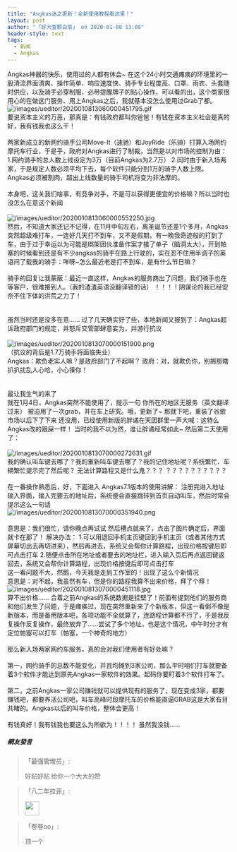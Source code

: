 ```yaml
---
title: "Angkas迷之更新！全新使用教程看这里！"
layout: post
author: "「好大壹颗白菜」 on 2020-01-08 13:08"
header-style: text
tags:
  - 新闻
  - Angkas
---
```


Angkas神器的快乐，使用过的人都有体会~
在这个24小时交通瘫痪的环境里的一股清流界面清爽、操作简单、响应速度快、骑手专业程度高、口罩、雨衣、头套随时供应，以及骑手必穿制服、必带提醒牌子的贴心操作、可以看的出，这个商家很用心的在做这门服务、用上Angkas之后，我就基本没怎么使用过Grab了都。
<br>
<img src="http://images.feileyuan.com/images/ueditor/2020010813060000451795.gif" title="/images/ueditor/2020010813060000451795.gif" alt="/images/ueditor/2020010813060000451795.gif">
<br>
要说资本主义的万恶，那真是：有钱政府都叫你爸爸！有钱在资本主义社会是真的好，我有钱我也这么干！
<br>
<br>
两家新成立的新网约骑手公司Move-It（速驰）和JoyRide（乐骑）打算入场网约摩托车行业，于是乎，政府对Angkas进行了制裁，当然是以对市场的控制为由：
<br>
1.网约骑手的总人数上线设定为3万（目前Angkas为2.7万）
2.同时由于新入场两家，于是规定人数必须平均下去，每个软件只能分到1万的骑手人数上限。
<br>
Angkas必须被割肉，超出上线数量的骑手司机将变为非法摩的。
<br>
<br>
本身吧，这关我们啥事，有竞争对手，不是可以获得更便宜的价格嘛？所以当时也没怎么在意这个新闻
<br>
<br>
<img src="http://images.feileyuan.com/images/ueditor/2020010813060000552250.jpg" title="/images/ueditor/2020010813060000552250.jpg" alt="/images/ueditor/2020010813060000552250.jpg">
<br>
然后，不知道大家还记不记得，在11月中旬左右，离圣诞节还差1个多月，Angkas突然超级难打车，一连好几天打不到车，又不是假期，有一晚我奇迹般的打到了车，由于过于幸运以为可能是绑架团伙准备作案才接了单子（脑洞太大），开到帕塞的时候看到还是有不少angkas的骑手在路上行驶的，实在忍不住用半调子的英语问了载我的骑手：咩呀~怎么最近老是打不到车，是有什么节日嘛？
<br>
<br>
骑手的回复让我蒙蔽：最近一直这样，Angkas的服务商出了问题，我们骑手也在等客户，很难接到人。（我的渣渣英语没翻译错的话）
！！！！阴谋论的我已经安奈不住下体的洪荒之力了！
<br>
<br>
<br>
虽然当时还是没多在意......
过了几天确实好了些，本地新闻又报到了：Angkas起诉政府部门的规定，并怒斥交管部肆意妄为，并游行抗议
<br>
<br>
<img src="http://images.feileyuan.com/images/ueditor/2020010813070000151900.png" title="/images/ueditor/2020010813070000151900.png" alt="/images/ueditor/2020010813070000151900.png">
<br>
（抗议的背后是1.7万骑手将面临失业）
<br>
Angkas：欺负老实人嘛？是政府部门了不起啊？
政府：对，就欺负你，别搁那瞎扒扒扰乱人心哈，小心揍你！
<br>
<br>
<br>
最让我生气的来了
<br>
就在1月4日，Angkas突然不能使用了，提示一句 你所在的地区无服务（英文翻译过来）
被迫用了一次grab，并在车上研究。哦，更新了~
那就下吧，重装了谷歌市场以后下了下来
还没用，已经使用新版的胖谲在天团群里一声大喊：这特么Angkas改的跟屎一样！
当时的我不以为然，谁让胖谲经常如此~
然后第二天使用了：
<br>
<br>
<img src="http://images.feileyuan.com/images/ueditor/2020010813070000272631.gif" title="/images/ueditor/2020010813070000272631.gif" alt="/images/ueditor/2020010813070000272631.gif">
<br>
我的确认叫车键去哪了？我的重新叫车键去哪了？我的记住地址呢？系统繁忙、车辆繁忙提示完了然后呢？ 无法计算路程又是什么鬼？？？
？？？？？？？？？？
<br>
<br>
在一番操作熟悉后，好，下面进入
Angkas7.1版本的使用讲解：
注册完进入地址输入界面，输入完要去的地址后，系统便会直接跳转到首页自动叫车，然后时常会提示这么一句话
<br>
<img src="http://images.feileyuan.com/images/ueditor/2020010813070000351940.png" title="/images/ueditor/2020010813070000351940.png" alt="/images/ueditor/2020010813070000351940.png">
<br>
<br>
意思是：我们很忙，请你晚点再试试
然后槽点就来了，点击了图片确定后，界面就卡在那了！
解决办法：
1.可以用退回手机主页键回到手机主页（或者其他方式屏幕切出去再切进来），然后再进去，系统又会帮你计算路程，出现价格按键后即可点击打车
2.随便点击所在地址或者要去的地址栏，进入输入页后再点返回键返回去，系统又会帮你计算路程，出现价格按键后即可点击打车
<br>
这一看问题不大，然鹅，今天我是走到工作室的！出现了这么个新情况
<br>
意思是：对不起，我虽然有车，但是你的路程我算不出来价格，拜了个拜！
<br>
<img src="http://images.feileyuan.com/images/ueditor/2020010813070000451118.jpg" title="/images/ueditor/2020010813070000451118.jpg" alt="/images/ueditor/2020010813070000451118.jpg">
<br>
算不出价格......
合着之前Angkas的系统数据是挂壁了！前面有提到他们的服务商和他们发生了问题，于是瘫痪过，现在突然重新来了个新版本，但这一看倒不像是新版本，而是备用版本吧，各项功能不全就算了，连路程计算都不行了，于是我反复操作反复操作，最终放弃了......尝试了多个地址，也是这个情况，中午时分才有定位帕塞可以打车（帕塞，一个神奇的地方）
<br>
<br>
那么新入场两家网约车服务，真的会对我们使用者有好处嘛？
<br>
<br>
第一，网约骑手的总数不能变化，并且均摊到3家公司，那么平时咱们打车就要备着3个软件才能达到原先Angkas一家软件的效果。起码你要盯着3个软件打车了。
<br>
<br>
第二，之前Angkas一家公司赚钱就可以提供现有的服务了，现在变成3家，都要赚钱吧，都要养活公司吧，叫车高峰时段摩托车的价格能直逼GRAB这是大家有目共睹的。Angkas以后的叫车价格，整体会更高！
<br>
<br>
有钱真好！我有钱我也要这么为所欲为！！！！
虽然我没钱......
<input type="hidden" value="菲乐园提供"><br>

##### 網友發言 
> 「最强管理员」:
> <p><span style="color: rgb(102, 102, 102); font-family: 微软雅黑; font-size: 14px; background-color: rgb(255, 255, 255);">好贴好贴 给你一个大大的赞</span></p>

> 「八二年拉菲」:
> <p><img src="https://images.feileyuan.com/images/ueditor/dialogs/emotion/images/default/df_032.gif" width="32" height="32"></p>

> 「卷卷oo」:
> <p>顶一个</p>



